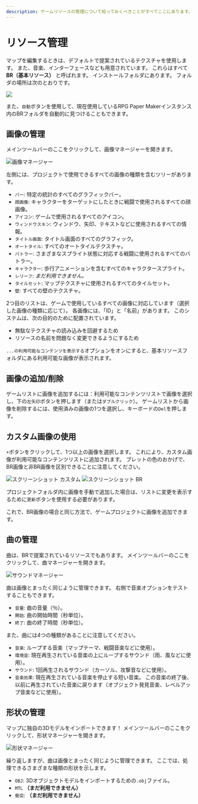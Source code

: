 ```yaml
---
description: ゲームリソースの管理について知っておくべきことがすべてここにあります。
---
```


# リソース管理

マップを編集するときは、デフォルトで提案されているテクスチャを使用します。 また、音楽、インターフェースなども用意されています。 これらはすべて **BR（基本リソース）** と呼ばれます。 インストールフォルダにあります。 フォルダの場所は次のとおりです。

![](https://rpg-paper-maker.github.io/basics/img/br-location.png)

また、`自動`ボタンを使用して、現在使用しているRPG Paper Makerインスタンス内のBRフォルダを自動的に見つけることもできます。

## 画像の管理 <a id="manage-pictures"></a>

メインツールバーのここをクリックして、画像マネージャーを開きます。

![画像マネージャー](https://rpg-paper-maker.github.io/basics/img/pictures-manager.png)

左側には、プロジェクトで使用できるすべての画像の種類を含むツリーがあります。

* `バー`: 特定の統計のすべてのグラフィックバー。
* `顔画像`: キャラクターをターゲットにしたときに戦闘で使用されるすべての顔画像。
* `アイコン`: ゲームで使用されるすべてのアイコン。
* `ウィンドウスキン`: ウィンドウ、矢印、テキストなどに使用されるすべての情報。
* `タイトル画面`: タイトル画面のすべてのグラフィック。
* `オートタイル`: すべてのオートタイルテクスチャ。
* `バトラー`: さまざまなスプライト状態に対応する戦闘に使用されるすべてのバトラー。
* `キャラクター`: 歩行アニメーションを含むすべてのキャラクタースプライト。
* `レリーフ`: _まだ利用できません。_
* `タイルセット`: マップテクスチャに使用されるすべてのタイルセット。
* `壁`: すべての壁のテクスチャ。

2つ目のリストは、ゲームで使用しているすべての画像に対応しています（選択した画像の種類に応じて）。 各画像には、「ID」と「名前」があります。 このシステムは、次の目的のために配置されています。

* 無駄なテクスチャの読み込みを回避するため
* リソースの名前を問題なく変更できるようにするため

`...の利用可能なコンテンツを表示する`オプションをオンにすると、基本リソースフォルダにある利用可能な画像が表示されます。

## 画像の追加/削除 <a id="add-remove-pictures"></a>

ゲームリストに画像を追加するには：利用可能なコンテンツリストで画像を選択し、下の`左矢印`ボタンを押します（または`ダブルクリック`）。 ゲームリストから画像を削除するには、使用済みの画像の1つを選択し、キーボードの`Del`を押します。

## カスタム画像の使用 <a id="use-my-custom-pictures"></a>

`+`ボタンをクリックして、1つ以上の画像を選択します。 これにより、カスタム画像が利用可能なコンテンツリストに追加されます。 ブレットの色のおかげで、BR画像と非BR画像を区別できることに注意してください。

![スクリーンショット](https://rpg-paper-maker.github.io/basics/img/point-r.png) カスタム ![スクリーンショット](https://rpg-paper-maker.github.io/basics/img/point-b.png) BR

プロジェクトフォルダ内に画像を手動で追加した場合は、リストに変更を表示するために`更新`ボタンを使用する必要があります。

これで、BR画像の場合と同じ方法で、ゲームプロジェクトに画像を追加できます。

## 曲の管理 <a id="manage-songs"></a>

曲は、BRで提案されているリソースでもあります。 メインツールバーのここをクリックして、曲マネージャーを開きます。

![サウンドマネージャー](https://rpg-paper-maker.github.io/basics/img/songs-manager.png)

曲は画像とまったく同じように管理できます。 右側で音楽オプションをテストすることもできます。

* `音量`: 曲の音量（％）。
* `開始`: 曲の開始時間（秒単位）。
* `終了`: 曲の終了時間（秒単位）。

また、曲には4つの種類があることに注意してください。

* `音楽`: ループする音楽（マップテーマ、戦闘音楽などに使用）。
* `環境音`: 現在再生されている音楽の上にループするサウンド（雨、風などに使用）。
* `サウンド`: 1回再生されるサウンド（カーソル、攻撃音などに使用）。
* `音楽効果`: 現在再生されている音楽を停止する短い音楽。 この音楽の終了後、以前に再生されていた音楽に戻ります（オブジェクト発見音楽、レベルアップ音楽などに使用）。

## 形状の管理 <a id="manage-shapes"></a>

マップに独自の3Dモデルをインポートできます！ メインツールバーのここをクリックして、形状マネージャーを開きます。

![形状マネージャー](https://rpg-paper-maker.github.io/basics/img/shapes-manager.png)

繰り返しますが、曲は画像とまったく同じように管理できます。 ここでは、処理できるさまざまな種類の形状を示します。

* `OBJ`: 3Dオブジェクトモデルをインポートするための`.obj`ファイル。
* `MTL` **（まだ利用できません）**
* `衝突`: **（まだ利用できません）**
